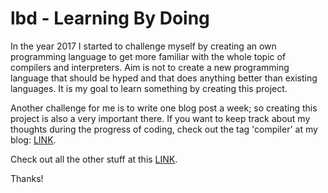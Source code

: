# lbd - Learning By Doing

In the year 2017 I started to challenge myself by creating an own programming language to get more familiar with the whole topic of compilers and interpreters. Aim is not to create a new programming language that should be hyped and that does anything better than existing languages. It is my goal to learn something by creating this project.

Another challenge for me is to write one blog post a week; so creating this project is also a very important there. If you want to keep track about my thoughts during the progress of coding, check out the tag 'compiler' at my blog: [LINK](https://blog.benchr.me/tags/compiler/).

Check out all the other stuff at this [LINK](https://blog.benchr.me/).

Thanks!
